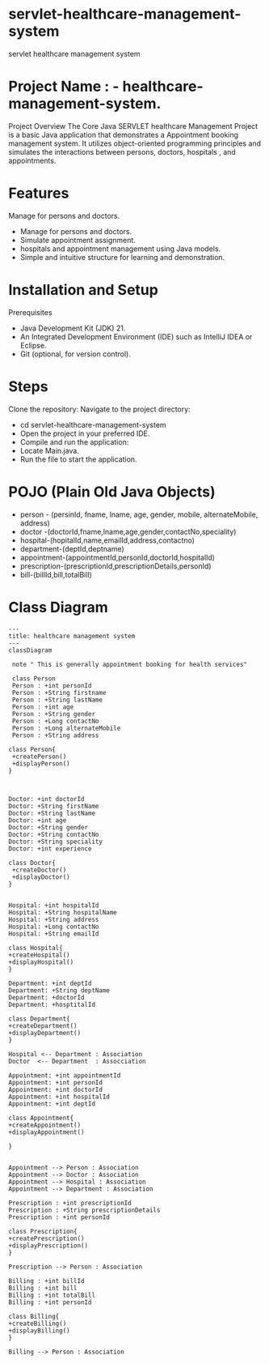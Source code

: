 # servlet-healthcare-management-system
servlet healthcare management system

# Project Name : - healthcare-management-system.
Project Overview
The Core Java SERVLET healthcare Management Project is a basic Java application that demonstrates a Appointment booking management system. It utilizes object-oriented programming principles and simulates the interactions between persons, doctors, hospitals , and appointments.

# Features
Manage  for persons and doctors.
<ul>
  <li>Manage for persons and doctors.</li>
  <li>Simulate appointment assignment.</li>
  <li>hospitals and appointment management using Java models.</li>
  <li>Simple and intuitive structure for learning and demonstration.</li>
</ul>

# Installation and Setup
Prerequisites
<ul>
  <li>Java Development Kit (JDK) 21.</li>
  <li>An Integrated Development Environment (IDE) such as IntelliJ IDEA or Eclipse.</li>
  <li>Git (optional, for version control).</li>
</ul>

# Steps
Clone the repository:
Navigate to the project directory:
<ul>
  <li>cd servlet-healthcare-management-system</li>
  <li>Open the project in your preferred IDE.</li>
  <li>Compile and run the application:</li>
  <li>Locate Main.java.</li>
  <li>Run the file to start the application.</li>
</ul>

# POJO (Plain Old Java Objects)
<ul>
  <li>person - (persinId, fname, lname, age, gender, mobile, alternateMobile, address)</li>
  <li>doctor -(doctorId,fname,lname,age,gender,contactNo,speciality)</li>
  <li>hospital-(hopitalId,name,emailId,address,contactno)</li>
  <li>department-(deptId,deptname)</li>
  <li>appointment-(appointmentId,personId,doctorId,hospitalId)</li>
  <li>prescription-(prescriptionId,prescriptionDetails,personId)</li>
  <li>bill-(billId,bill,totalBill)</li>
</ul>

#  Class Diagram
```mermaid
---
title: healthcare management system
---
classDiagram

 note " This is generally appointment booking for health services"

 class Person
 Person : +int personId
 Person : +String firstname
 Person : +String lastName
 Person : +int age
 Person : +String gender
 Person : +Long contactNo
 Person : +Long alternateMobile
 Person : +String address

class Person{
 +createPerson()
 +displayPerson()
}

 

Doctor: +int doctorId
Doctor: +String firstName
Doctor: +String lastName
Doctor: +int age
Doctor: +String gender
Doctor: +String contactNo
Doctor: +String speciality
Doctor: +int experience

class Doctor{
 +createDoctor()
 +displayDoctor()
}


Hospital: +int hospitalId
Hospital: +String hospitalName
Hospital: +String address
Hospital: +Long contactNo
Hospital: +String emailId

class Hospital{
+createHospital()
+displayHospital()
}

Department: +int deptId
Department: +String deptName
Department: +doctorId
Department: +hosptitalId

class Department{
+createDepartment()
+displayDepartment()
}

Hospital <-- Department : Association
Doctor  <-- Department  : Assocciation

Appointment: +int appointmentId
Appointment: +int personId
Appointment: +int doctorId
Appointment: +int hospitalId
Appointment: +int deptId

class Appointment{
+createAppointment()
+displayAppointment()

}


Appointment --> Person : Association
Appointment --> Doctor : Association
Appointment --> Hospital : Association
Appointment --> Department : Association

Prescription : +int prescriptionId
Prescription : +String prescriptionDetails
Prescription : +int personId

class Prescription{
+createPrescription()
+displayPrescription()
}

Prescription --> Person : Association

Billing : +int billId
Billing : +int bill
Billing : +int totalBill
Billing : +int personId

class Billing{
+createBilling()
+displayBilling()
}

Billing --> Person : Association

```
